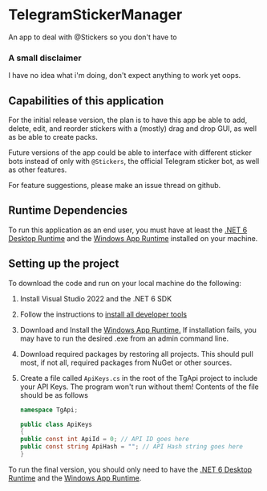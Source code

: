 # TelegramStickerManager
An app to deal with @Stickers so you don't have to

### A small disclaimer

I have no idea what i'm doing, don't expect anything to work yet oops.

## Capabilities of this application

For the initial release version, the plan is to have this app be able to add, delete, edit, and reorder stickers with a (mostly) drag and drop GUI, as well as be able to create packs.

Future versions of the app could be able to interface with different sticker bots instead of only with `@Stickers`, the official Telegram sticker bot, as well as other features.

For feature suggestions, please make an issue thread on github.

## Runtime Dependencies

To run this application as an end user, you must have at least the [.NET 6 Desktop Runtime](https://dotnet.microsoft.com/en-us/download/dotnet/6.0/runtime) and the [Windows App Runtime](https://aka.ms/windowsappsdk/1.0-stable/msix-installer) installed on your machine.

## Setting up the project
To download the code and run on your local machine do the following:

1. Install Visual Studio 2022 and the .NET 6 SDK
2. Follow the instructions to [install all developer tools](https://docs.microsoft.com/en-us/windows/apps/windows-app-sdk/set-up-your-development-environment?tabs=vs-2022)
3. Download and Install the [Windows App Runtime.](https://aka.ms/windowsappsdk/1.0-stable/msix-installer) If installation fails, you may have to run the desired .exe from an admin command line.
4. Download required packages by restoring all projects. This should pull most, if not all, required packages from NuGet or other sources.
5. Create a file called `ApiKeys.cs` in the root of the TgApi project to include your API Keys. The program won't run without them! Contents of the file should be as follows

    ```c#
    namespace TgApi;
    
    public class ApiKeys
    {
    public const int ApiId = 0; // API ID goes here
    public const string ApiHash = ""; // API Hash string goes here
    }
    
    ```

To run the final version, you should only need to have the [.NET 6 Desktop Runtime](https://dotnet.microsoft.com/en-us/download/dotnet/6.0/runtime) and the [Windows App Runtime](https://aka.ms/windowsappsdk/1.0-stable/msix-installer). 

